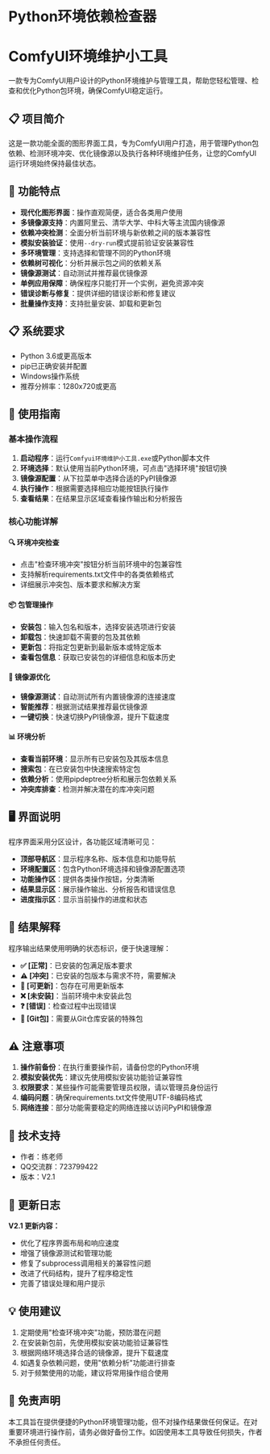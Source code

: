 # Python环境依赖检查器
# ComfyUI环境维护小工具

一款专为ComfyUI用户设计的Python环境维护与管理工具，帮助您轻松管理、检查和优化Python包环境，确保ComfyUI稳定运行。

## 📋 项目简介

这是一款功能全面的图形界面工具，专为ComfyUI用户打造，用于管理Python包依赖、检测环境冲突、优化镜像源以及执行各种环境维护任务，让您的ComfyUI运行环境始终保持最佳状态。


## 🚀 功能特点

- **现代化图形界面**：操作直观简便，适合各类用户使用
- **多镜像源支持**：内置阿里云、清华大学、中科大等主流国内镜像源
- **依赖冲突检测**：全面分析当前环境与新依赖之间的版本兼容性
- **模拟安装验证**：使用`--dry-run`模式提前验证安装兼容性
- **多环境管理**：支持选择和管理不同的Python环境
- **依赖树可视化**：分析并展示包之间的依赖关系
- **镜像源测试**：自动测试并推荐最优镜像源
- **单例应用保障**：确保程序只能打开一个实例，避免资源冲突
- **错误诊断与修复**：提供详细的错误诊断和修复建议
- **批量操作支持**：支持批量安装、卸载和更新包

## 📋 系统要求

- Python 3.6或更高版本
- pip已正确安装并配置
- Windows操作系统
- 推荐分辨率：1280x720或更高

## 📖 使用指南

### 基本操作流程

1. **启动程序**：运行`Comfyui环境维护小工具.exe`或Python脚本文件
2. **环境选择**：默认使用当前Python环境，可点击"选择环境"按钮切换
3. **镜像源配置**：从下拉菜单中选择合适的PyPI镜像源
4. **执行操作**：根据需要选择相应功能按钮执行操作
5. **查看结果**：在结果显示区域查看操作输出和分析报告

### 核心功能详解

#### 🔍 环境冲突检查
- 点击"检查环境冲突"按钮分析当前环境中的包兼容性
- 支持解析requirements.txt文件中的各类依赖格式
- 详细展示冲突包、版本要求和解决方案

#### 📦 包管理操作
- **安装包**：输入包名和版本，选择安装选项进行安装
- **卸载包**：快速卸载不需要的包及其依赖
- **更新包**：将指定包更新到最新版本或特定版本
- **查看包信息**：获取已安装包的详细信息和版本历史

#### 🚀 镜像源优化
- **镜像源测试**：自动测试所有内置镜像源的连接速度
- **智能推荐**：根据测试结果推荐最优镜像源
- **一键切换**：快速切换PyPI镜像源，提升下载速度

#### 📊 环境分析
- **查看当前环境**：显示所有已安装包及其版本信息
- **搜索包**：在已安装包中快速搜索特定包
- **依赖分析**：使用pipdeptree分析和展示包依赖关系
- **冲突库排查**：检测并解决潜在的库冲突问题

## 🖥️ 界面说明

程序界面采用分区设计，各功能区域清晰可见：

- **顶部导航区**：显示程序名称、版本信息和功能导航
- **环境配置区**：包含Python环境选择和镜像源配置选项
- **功能操作区**：提供各类操作按钮，分类清晰
- **结果显示区**：展示操作输出、分析报告和错误信息
- **进度指示区**：显示当前操作的进度和状态

## 📝 结果解释

程序输出结果使用明确的状态标识，便于快速理解：

- **✅ [正常]**：已安装的包满足版本要求
- **⚠️ [冲突]**：已安装的包版本与需求不符，需要解决
- **🔄 [可更新]**：包存在可用更新版本
- **❌ [未安装]**：当前环境中未安装此包
- **❓ [错误]**：检查过程中出现错误
- **🔗 [Git包]**：需要从Git仓库安装的特殊包

## ⚠️ 注意事项

1. **操作前备份**：在执行重要操作前，请备份您的Python环境
2. **模拟安装优先**：建议先使用模拟安装功能验证兼容性
3. **权限要求**：某些操作可能需要管理员权限，请以管理员身份运行
4. **编码问题**：确保requirements.txt文件使用UTF-8编码格式
5. **网络连接**：部分功能需要稳定的网络连接以访问PyPI和镜像源

## 🤝 技术支持

- 作者：练老师
- QQ交流群：723799422
- 版本：V2.1

## 📄 更新日志

**V2.1 更新内容：**
- 优化了程序界面布局和响应速度
- 增强了镜像源测试和管理功能
- 修复了subprocess调用相关的兼容性问题
- 改进了代码结构，提升了程序稳定性
- 完善了错误处理和用户提示

## 💡 使用建议

1. 定期使用"检查环境冲突"功能，预防潜在问题
2. 在安装新包前，先使用模拟安装功能验证兼容性
3. 根据网络环境选择合适的镜像源，提升下载速度
4. 如遇复杂依赖问题，使用"依赖分析"功能进行排查
5. 对于频繁使用的功能，建议将常用操作组合使用

## 📌 免责声明

本工具旨在提供便捷的Python环境管理功能，但不对操作结果做任何保证。在对重要环境进行操作前，请务必做好备份工作。如因使用本工具导致任何损失，作者不承担任何责任。
